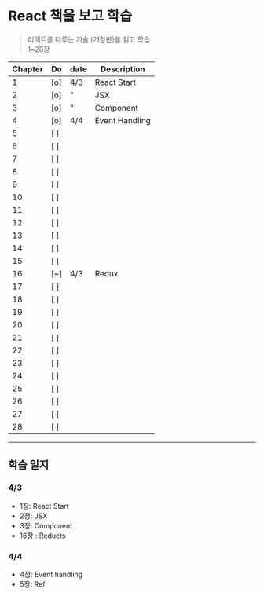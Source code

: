 # React 책을 보고 학습

> 리액트를 다루는 기술 (개정판)을 읽고 학습 <br/>
> 1~28장

| Chapter | Do  | date | Description    |
| ------- | --- | ---- | -------------- |
| 1       | [o] | 4/3  | React Start    |
| 2       | [o] | "    | JSX            |
| 3       | [o] | "    | Component      |
| 4       | [o] | 4/4  | Event Handling |
| 5       | [ ] |      |                |
| 6       | [ ] |      |                |
| 7       | [ ] |      |                |
| 8       | [ ] |      |                |
| 9       | [ ] |      |                |
| 10      | [ ] |      |                |
| 11      | [ ] |      |                |
| 12      | [ ] |      |                |
| 13      | [ ] |      |                |
| 14      | [ ] |      |                |
| 15      | [ ] |      |                |
| 16      | [~] | 4/3  | Redux          |
| 17      | [ ] |      |                |
| 18      | [ ] |      |                |
| 19      | [ ] |      |                |
| 20      | [ ] |      |                |
| 21      | [ ] |      |                |
| 22      | [ ] |      |                |
| 23      | [ ] |      |                |
| 24      | [ ] |      |                |
| 25      | [ ] |      |                |
| 26      | [ ] |      |                |
| 27      | [ ] |      |                |
| 28      | [ ] |      |                |

---

## 학습 일지

### 4/3

- 1장: React Start
- 2장: JSX
- 3장: Component
- 16장 : Reducts

### 4/4

- 4장: Event handling
- 5장: Ref
